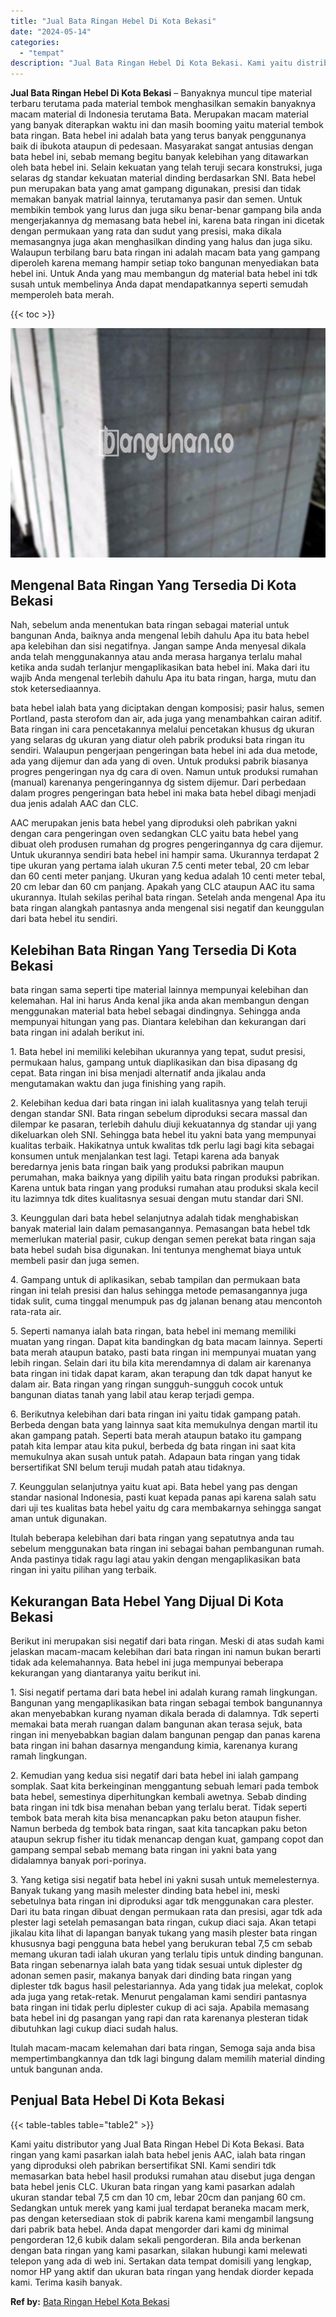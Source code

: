 ```yaml
---
title: "Jual Bata Ringan Hebel Di Kota Bekasi"
date: "2024-05-14"
categories: 
  - "tempat"
description: "Jual Bata Ringan Hebel Di Kota Bekasi. Kami yaitu distributor yang Jual Bata Ringan Hebel Di Kota Bekasi. Bata ringan yang kami pasarkan ialah bata hebel jen..."
---
```


**Jual Bata Ringan Hebel Di Kota Bekasi** – Banyaknya muncul tipe material terbaru terutama pada material tembok menghasilkan semakin banyaknya macam material di Indonesia terutama Bata. Merupakan macam material yang banyak diterapkan waktu ini dan masih booming yaitu material tembok bata ringan. Bata hebel ini adalah bata yang terus banyak penggunanya baik di ibukota ataupun di pedesaan. Masyarakat sangat antusias dengan bata hebel ini, sebab memang begitu banyak kelebihan yang ditawarkan oleh bata hebel ini. Selain kekuatan yang telah teruji secara konstruksi, juga selaras dg standar kekuatan material dinding berdasarkan SNI. Bata hebel pun merupakan bata yang amat gampang digunakan, presisi dan tidak memakan banyak matrial lainnya, terutamanya pasir dan semen. Untuk membikin tembok yang lurus dan juga siku benar-benar gampang bila anda mengerjakannya dg memasang bata hebel ini, karena bata ringan ini dicetak dengan permukaan yang rata dan sudut yang presisi, maka dikala memasangnya juga akan menghasilkan dinding yang halus dan juga siku. Walaupun terbilang baru bata ringan ini adalah macam bata yang gampang diperoleh karena memang hampir setiap toko bangunan menyediakan bata hebel ini. Untuk Anda yang mau membangun dg material bata hebel ini tdk susah untuk membelinya Anda dapat mendapatkannya seperti semudah memperoleh bata merah.

{{< toc >}}

![Jual Bata Ringan Hebel Di Kota Bekasi](/images/jual-hebel-murah-14.png)

## Mengenal Bata Ringan Yang Tersedia Di Kota Bekasi

Nah, sebelum anda menentukan bata ringan sebagai material untuk bangunan Anda, baiknya anda mengenal lebih dahulu Apa itu bata hebel apa kelebihan dan sisi negatifnya. Jangan sampe Anda menyesal dikala anda telah menggunakannya atau anda merasa harganya terlalu mahal ketika anda sudah terlanjur mengaplikasikan bata hebel ini. Maka dari itu wajib Anda mengenal terlebih dahulu Apa itu bata ringan, harga, mutu dan stok ketersediaannya.

bata hebel ialah bata yang diciptakan dengan komposisi; pasir halus, semen Portland, pasta sterofom dan air, ada juga yang menambahkan cairan aditif. Bata ringan ini cara pencetakannya melalui pencetakan khusus dg ukuran yang selaras dg ukuran yang diatur oleh pabrik produksi bata ringan itu sendiri. Walaupun pengerjaan pengeringan bata hebel ini ada dua metode, ada yang dijemur dan ada yang di oven. Untuk produksi pabrik biasanya progres pengeringan nya dg cara di oven. Namun untuk produksi rumahan (manual) karenanya pengeringannya dg sistem dijemur. Dari perbedaan dalam progres pengeringan bata hebel ini maka bata hebel dibagi menjadi dua jenis adalah AAC dan CLC.

AAC merupakan jenis bata hebel yang diproduksi oleh pabrikan yakni dengan cara pengeringan oven sedangkan CLC yaitu bata hebel yang dibuat oleh produsen rumahan dg progres pengeringannya dg cara dijemur. Untuk ukurannya sendiri bata hebel ini hampir sama. Ukurannya terdapat 2 tipe ukuran yang pertama ialah ukuran 7.5 centi meter tebal, 20 cm lebar dan 60 centi meter panjang. Ukuran yang kedua adalah 10 centi meter tebal, 20 cm lebar dan 60 cm panjang. Apakah yang CLC ataupun AAC itu sama ukurannya. Itulah sekilas perihal bata ringan. Setelah anda mengenal Apa itu bata ringan alangkah pantasnya anda mengenal sisi negatif dan keunggulan dari bata hebel itu sendiri.

## Kelebihan Bata Ringan Yang Tersedia Di Kota Bekasi

bata ringan sama seperti tipe material lainnya mempunyai kelebihan dan kelemahan. Hal ini harus Anda kenal jika anda akan membangun dengan menggunakan material bata hebel sebagai dindingnya. Sehingga anda mempunyai hitungan yang pas. Diantara kelebihan dan kekurangan dari bata ringan ini adalah berikut ini.

1\. Bata hebel ini memiliki kelebihan ukurannya yang tepat, sudut presisi, permukaan halus, gampang untuk diaplikasikan dan bisa dipasang dg cepat. Bata ringan ini bisa menjadi alternatif anda jikalau anda mengutamakan waktu dan juga finishing yang rapih.

2\. Kelebihan kedua dari bata ringan ini ialah kualitasnya yang telah teruji dengan standar SNI. Bata ringan sebelum diproduksi secara massal dan dilempar ke pasaran, terlebih dahulu diuji kekuatannya dg standar uji yang dikeluarkan oleh SNI. Sehingga bata hebel itu yakni bata yang mempunyai kualitas terbaik. Hakikatnya untuk kwalitas tdk perlu lagi bagi kita sebagai konsumen untuk menjalankan test lagi. Tetapi karena ada banyak beredarnya jenis bata ringan baik yang produksi pabrikan maupun perumahan, maka baiknya yang dipilih yaitu bata ringan produksi pabrikan. Karena untuk bata ringan yang produksi rumahan atau produksi skala kecil itu lazimnya tdk dites kualitasnya sesuai dengan mutu standar dari SNI.

3\. Keunggulan dari bata hebel selanjutnya adalah tidak menghabiskan banyak material lain dalam pemasangannya. Pemasangan bata hebel tdk memerlukan material pasir, cukup dengan semen perekat bata ringan saja bata hebel sudah bisa digunakan. Ini tentunya menghemat biaya untuk membeli pasir dan juga semen.

4\. Gampang untuk di aplikasikan, sebab tampilan dan permukaan bata ringan ini telah presisi dan halus sehingga metode pemasangannya juga tidak sulit, cuma tinggal menumpuk pas dg jalanan benang atau mencontoh rata-rata air.

5\. Seperti namanya ialah bata ringan, bata hebel ini memang memiliki muatan yang ringan. Dapat kita bandingkan dg bata macam lainnya. Seperti bata merah ataupun batako, pasti bata ringan ini mempunyai muatan yang lebih ringan. Selain dari itu bila kita merendamnya di dalam air karenanya bata ringan ini tidak dapat karam, akan terapung dan tdk dapat hanyut ke dalam air. Bata ringan yang ringan sungguh-sungguh cocok untuk bangunan diatas tanah yang labil atau kerap terjadi gempa.

6\. Berikutnya kelebihan dari bata ringan ini yaitu tidak gampang patah. Berbeda dengan bata yang lainnya saat kita memukulnya dengan martil itu akan gampang patah. Seperti bata merah ataupun batako itu gampang patah kita lempar atau kita pukul, berbeda dg bata ringan ini saat kita memukulnya akan susah untuk patah. Adapaun bata ringan yang tidak bersertifikat SNI belum teruji mudah patah atau tidaknya.

7\. Keunggulan selanjutnya yaitu kuat api. Bata hebel yang pas dengan standar nasional Indonesia, pasti kuat kepada panas api karena salah satu dari uji tes kualitas bata hebel yaitu dg cara membakarnya sehingga sangat aman untuk digunakan.

Itulah beberapa kelebihan dari bata ringan yang sepatutnya anda tau sebelum menggunakan bata ringan ini sebagai bahan pembangunan rumah. Anda pastinya tidak ragu lagi atau yakin dengan mengaplikasikan bata ringan ini yaitu pilihan yang terbaik.

## Kekurangan Bata Hebel Yang Dijual Di Kota Bekasi

Berikut ini merupakan sisi negatif dari bata ringan. Meski di atas sudah kami jelaskan macam-macam kelebihan dari bata ringan ini namun bukan berarti tidak ada kelemahannya. Bata hebel ini juga mempunyai beberapa kekurangan yang diantaranya yaitu berikut ini.

1\. Sisi negatif pertama dari bata hebel ini adalah kurang ramah lingkungan. Bangunan yang mengaplikasikan bata ringan sebagai tembok bangunannya akan menyebabkan kurang nyaman dikala berada di dalamnya. Tdk seperti memakai bata merah ruangan dalam bangunan akan terasa sejuk, bata ringan ini menyebabkan bagian dalam bangunan pengap dan panas karena bata ringan ini bahan dasarnya mengandung kimia, karenanya kurang ramah lingkungan.

2\. Kemudian yang kedua sisi negatif dari bata hebel ini ialah gampang somplak. Saat kita berkeinginan menggantung sebuah lemari pada tembok bata hebel, semestinya diperhitungkan kembali awetnya. Sebab dinding bata ringan ini tdk bisa menahan beban yang terlalu berat. Tidak seperti tembok bata merah kita bisa menancapkan paku beton ataupun fisher. Namun berbeda dg tembok bata ringan, saat kita tancapkan paku beton ataupun sekrup fisher itu tidak menancap dengan kuat, gampang copot dan gampang sempal sebab memang bata ringan ini yakni bata yang didalamnya banyak pori-porinya.

3\. Yang ketiga sisi negatif bata hebel ini yakni susah untuk memelesternya. Banyak tukang yang masih melester dinding bata hebel ini, meski sebetulnya bata ringan ini diproduksi agar tdk menggunakan cara plester. Dari itu bata ringan dibuat dengan permukaan rata dan presisi, agar tdk ada plester lagi setelah pemasangan bata ringan, cukup diaci saja. Akan tetapi jikalau kita lihat di lapangan banyak tukang yang masih plester bata ringan khususnya bagi pengguna bata hebel yang berukuran tebal 7,5 cm sebab memang ukuran tadi ialah ukuran yang terlalu tipis untuk dinding bangunan. Bata ringan sebenarnya ialah bata yang tidak sesuai untuk diplester dg adonan semen pasir, makanya banyak dari dinding bata ringan yang diplester tdk bagus hasil pelestariannya. Ada yang tidak jua melekat, coplok ada juga yang retak-retak. Menurut pengalaman kami sendiri pantasnya bata ringan ini tidak perlu diplester cukup di aci saja. Apabila memasang bata hebel ini dg pasangan yang rapi dan rata karenanya plesteran tidak dibutuhkan lagi cukup diaci sudah halus.

Itulah macam-macam kelemahan dari bata ringan, Semoga saja anda bisa mempertimbangkannya dan tdk lagi bingung dalam memilih material dinding untuk bangunan anda.

## Penjual Bata Hebel Di Kota Bekasi

{{< table-tables table="table2" >}}

Kami yaitu distributor yang Jual Bata Ringan Hebel Di Kota Bekasi. Bata ringan yang kami pasarkan ialah bata hebel jenis AAC, ialah bata ringan yang diproduksi oleh pabrikan bersertifikat SNI. Kami sendiri tdk memasarkan bata hebel hasil produksi rumahan atau disebut juga dengan bata hebel jenis CLC. Ukuran bata ringan yang kami pasarkan adalah ukuran standar tebal 7,5 cm dan 10 cm, lebar 20cm dan panjang 60 cm. Sedangkan untuk merek yang kami jual terdapat beraneka macam merk, pas dengan ketersediaan stok di pabrik karena kami mengambil langsung dari pabrik bata hebel. Anda dapat mengorder dari kami dg minimal pengorderan 12,6 kubik dalam sekali pengorderan. Bila anda berkenan dengan bata ringan yang kami pasarkan, silakan hubungi kami melewati telepon yang ada di web ini. Sertakan data tempat domisili yang lengkap, nomor HP yang aktif dan ukuran bata ringan yang hendak diorder kepada kami. Terima kasih banyak.

**Ref by:** [Bata Ringan Hebel Kota Bekasi](https://id.wikipedia.org/wiki/Bata)
